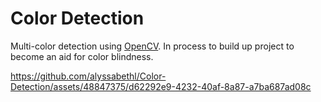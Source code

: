 # Color Detection
 
Multi-color detection using [OpenCV](https://github.com/opencv/opencv). In process to build up project to become an aid for color blindness.


https://github.com/alyssabethl/Color-Detection/assets/48847375/d62292e9-4232-40af-8a87-a7ba687ad08c

